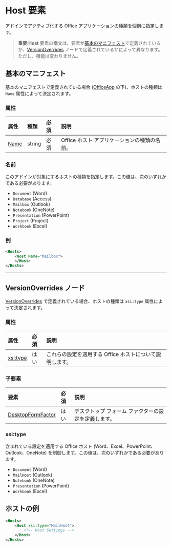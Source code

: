 
# <a name="host-element"></a>Host 要素
アドインでアクティブ化する Office アプリケーションの種類を個別に指定します。

> **重要**:**Host** 要素の構文は、要素が[基本のマニフェスト](#basic-manifest)で定義されているか、[VersionOverrides](#versionoverrides-node) ノードで定義されているかによって異なります。ただし、機能は変わりません。  


## <a name="basic-manifest"></a>基本のマニフェスト

基本のマニフェストで定義されている場合 ([OfficeApp](./officeapp.md) の下)、ホストの種類は `Name` 属性によって決定されます。   

### <a name="attributes"></a>属性
| 属性     | 種類   | 必須 | 説明                                      |
|:--------------|:-------|:---------|:-------------------------------------------------|
| [Name](#name) | string | 必須 | Office ホスト アプリケーションの種類の名前。 |


### <a name="name"></a>名前
このアドインが対象にするホストの種類を指定します。この値は、次のいずれかである必要があります。

- `Document` (Word)
- `Database` (Access)
- `Mailbox` (Outlook)
- `Notebook` (OneNote)
- `Presentation` (PowerPoint)
- `Project` (Project)
- `Workbook` (Excel)

### <a name="example"></a>例
```xml
<Hosts>
    <Host Name="Mailbox">
    </Host>
</Hosts>
```

---

## <a name="versionoverrides-node"></a>VersionOverrides ノード
[VersionOverrides](./versionoverrides.md) で定義されている場合、ホストの種類は `xsi:type` 属性によって決定されます。 

### <a name="attributes"></a>属性

|  属性  |  必須  |  説明  |
|:-----|:-----|:-----|
|  [xsi:type](#xsitype)  |  はい  | これらの設定を適用する Office ホストについて説明します。|

### <a name="child-elements"></a>子要素

|  要素 |  必須  |  説明  |
|:-----|:-----|:-----|
|  [DesktopFormFactor](./desktopformfactor.md)    |  はい   |  デスクトップ フォーム ファクターの設定を定義します。 |


### <a name="xsitype"></a>xsi:type
含まれている設定を適用する Office ホスト (Word、Excel、PowerPoint、Outlook、OneNote) を制御します。この値は、次のいずれかである必要があります。

- `Document` (Word)
- `MailHost` (Outlook)    
- `Notebook` (OneNote)
- `Presentation` (PowerPoint)
- `Workbook` (Excel)

## <a name="host-example"></a>ホストの例 
```xml
<Hosts>
    <Host xsi:type="MailHost">
        <!-- Host Settings -->
    </Host>
</Hosts>
```
